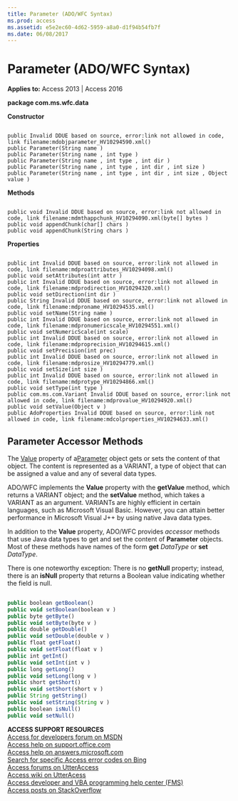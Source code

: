 ```yaml
---
title: Parameter (ADO/WFC Syntax)
ms.prod: access
ms.assetid: e5e2ec60-4d62-5959-a8a0-d1f94b54fb7f
ms.date: 06/08/2017
---
```



# Parameter (ADO/WFC Syntax)

  

**Applies to:** Access 2013 | Access 2016

 **package com.ms.wfc.data**

 **Constructor**



```
 
public Invalid DDUE based on source, error:link not allowed in code, link filename:mdobjparameter_HV10294590.xml() 
public Parameter(String name ) 
public Parameter(String name , int type ) 
public Parameter(String name , int type , int dir ) 
public Parameter(String name , int type , int dir , int size ) 
public Parameter(String name , int type , int dir , int size , Object value ) 

```

 **Methods**



```
 
public void Invalid DDUE based on source, error:link not allowed in code, link filename:mdmthappchunk_HV10294090.xml(byte[] bytes ) 
public void appendChunk(char[] chars ) 
public void appendChunk(String chars ) 

```

 **Properties**



```
 
public int Invalid DDUE based on source, error:link not allowed in code, link filename:mdproattributes_HV10294098.xml() 
public void setAttributes(int attr ) 
public int Invalid DDUE based on source, error:link not allowed in code, link filename:mdprodirection_HV10294320.xml() 
public void setDirection(int dir ) 
public String Invalid DDUE based on source, error:link not allowed in code, link filename:mdproname_HV10294535.xml() 
public void setName(String name ) 
public int Invalid DDUE based on source, error:link not allowed in code, link filename:mdpronumericscale_HV10294551.xml() 
public void setNumericScale(int scale) 
public int Invalid DDUE based on source, error:link not allowed in code, link filename:mdproprecision_HV10294615.xml() 
public void setPrecision(int prec) 
public int Invalid DDUE based on source, error:link not allowed in code, link filename:mdprosize_HV10294779.xml() 
public void setSize(int size ) 
public int Invalid DDUE based on source, error:link not allowed in code, link filename:mdprotype_HV10294866.xml() 
public void setType(int type ) 
public com.ms.com.Variant Invalid DDUE based on source, error:link not allowed in code, link filename:mdprovalue_HV10294920.xml() 
public void setValue(Object v ) 
public AdoProperties Invalid DDUE based on source, error:link not allowed in code, link filename:mdcolproperties_HV10294633.xml() 

```


## Parameter Accessor Methods

The [Value](http://msdn.microsoft.com/library/ff21d122-98e3-2b48-d92f-e696b8079fc5%28Office.15%29.aspx) property of a[Parameter](http://msdn.microsoft.com/library/7577598e-3d0c-30c6-5f24-1cfe98791798%28Office.15%29.aspx) object gets or sets the content of that object. The content is represented as a VARIANT, a type of object that can be assigned a value and any of several data types.

ADO/WFC implements the **Value** property with the **getValue** method, which returns a VARIANT object; and the **setValue** method, which takes a VARIANT as an argument. VARIANTs are highly efficient in certain languages, such as Microsoft Visual Basic. However, you can attain better performance in Microsoft Visual J++ by using native Java data types.

In addition to the **Value** property, ADO/WFC provides _accessor_ methods that use Java data types to get and set the content of **Parameter** objects. Most of these methods have names of the form **get** _DataType_ or **set** _DataType_.

There is one noteworthy exception: There is no **getNull** property; instead, there is an **isNull** property that returns a Boolean value indicating whether the field is null.




```js
 
public boolean getBoolean() 
public void setBoolean(boolean v ) 
public byte getByte() 
public void setByte(byte v ) 
public double getDouble() 
public void setDouble(double v ) 
public float getFloat() 
public void setFloat(float v ) 
public int getInt() 
public void setInt(int v ) 
public long getLong() 
public void setLong(long v ) 
public short getShort() 
public void setShort(short v ) 
public String getString() 
public void setString(String v ) 
public boolean isNull() 
public void setNull() 

```

 **ACCESS SUPPORT RESOURCES**<br>
[Access for developers forum on MSDN](https://social.msdn.microsoft.com/Forums/office/en-US/home?forum=accessdev)<br>
[Access help on support.office.com](https://support.office.com/search/results?query=Access)<br>
[Access help on answers.microsoft.com](http://answers.microsoft.com/en-us/office/forum/access?page=1&;tab=question&;status=all&;auth=1)<br>
[Search for specific Access error codes on Bing](http://www.bing.com/)<br>
[Access forums on UtterAccess](http://www.utteraccess.com/forum/index.php?act=idx)<br>
[Access wiki on UtterAcess](http://www.utteraccess.com/forum/index.php?act=idx)<br>
[Access developer and VBA programming help center (FMS)](http://www.fmsinc.com/MicrosoftAccess/developer/)<br>
[Access posts on StackOverflow](http://stackoverflow.com/questions/tagged/ms-access)

